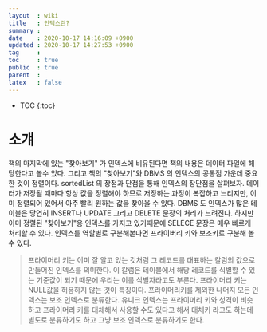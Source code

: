 ```yaml
---
layout  : wiki
title   : 인덱스란?
summary : 
date    : 2020-10-17 14:16:09 +0900
updated : 2020-10-17 14:27:53 +0900
tag     : 
toc     : true
public  : true
parent  : 
latex   : false
---
```

* TOC
{:toc}

# 소걔 
  책의 마지막에 있는 "찾아보기" 가 인덱스에 비유된다면 책의 내용은 데이터 파일에 해당한다고 볼수 있다. 그리고 책의 "찾아보기"와 DBMS 의 인덱스의 공통점 가운데 중요한 것이 정렬이다. 
  sortedList 의 장점과 단점을 통해 인덱스의 장단점을 살펴보자. 데이터가 저장될 때마다 항상 값을 정렬해야 하므로 저장하는 과정이 복잡하고 느리지만, 이미 정렬되어 있어서 아주 빨리 원하는 값을 찾아올 수 있다. DBMS 도 인덱스가 많은 테이블은 당연히 INSERT나 UPDATE 그리고 DELETE 문장의 처리가 느려진다. 하지만 이미 정렬된 "찾아보기"용 인덱스를 가지고 있기때문에 SELECE 문장은 매우 빠르게 처리할 수 있다. 
  인덱스를 역할별로 구분해본다면 프라이버리 키와 보조키로 구분해 볼 수 있다.
  > 프라이머리 키는 이미 잘 알고 있는 것처럼 그 레코드를 대표하는 칼럼의 값으로 만들어진 인덱스를 의미한다. 이 칼럼은 테이블에서 해당 레코드를 식별할 수 있는 기준값이 되기 때문에 우리는 이를 식별자라고도 부른다. 프라이머리 키는 NULL값을 허용하지 않는 것이 특징이다.
  > 프라이머리키를 제외한 나머지 모든 인덱스는 보조 인덱스로 분류한다. 유니크 인덱스는 프라이머리 키와 성격이 비슷하고 프라이머리 키를 대체해서 사용할 수도 있다고 해서 대체키 라고도 하는데 별도로 분류하기도 하고 그냥 보조 인덱스로 분류하기도 한다.
  
  
